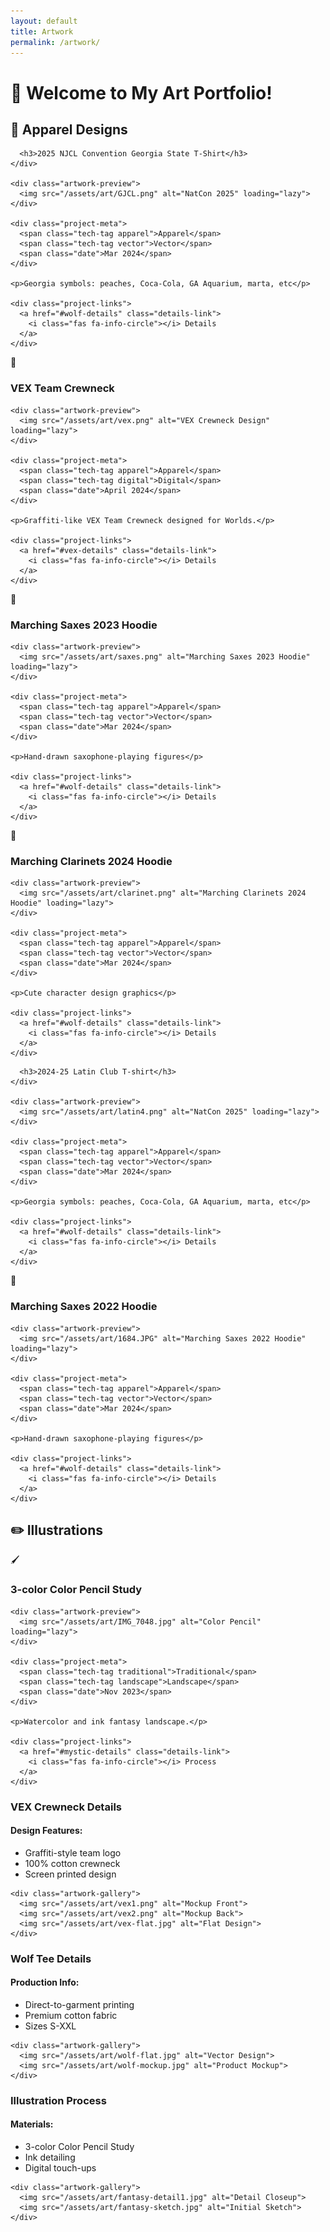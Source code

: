 ```yaml
---
layout: default
title: Artwork
permalink: /artwork/
---
```


# 🎨 Welcome to My Art Portfolio!

## 👕 Apparel Designs

<div class="projects-grid">
<!-- GJCL -->
  <div class="project-card" id="NJCL Convention 2025 Georgia State T-Shirt">
    <div class="project-header">
      
      <h3>2025 NJCL Convention Georgia State T-Shirt</h3>
    </div>
    
    <div class="artwork-preview">
      <img src="/assets/art/GJCL.png" alt="NatCon 2025" loading="lazy">
    </div>
    
    <div class="project-meta">
      <span class="tech-tag apparel">Apparel</span>
      <span class="tech-tag vector">Vector</span>
      <span class="date">Mar 2024</span>
    </div>
    
    <p>Georgia symbols: peaches, Coca-Cola, GA Aquarium, marta, etc</p>
    
    <div class="project-links">
      <a href="#wolf-details" class="details-link">
        <i class="fas fa-info-circle"></i> Details
      </a>
    </div>
  </div>
  
  <!-- Hoodie Design -->
  <div class="project-card" id="vex-crewneck">
    <div class="project-header">
      <span class="emoji-icon">🧥</span>
      <h3>VEX Team Crewneck</h3>
    </div>
    
    <div class="artwork-preview">
      <img src="/assets/art/vex.png" alt="VEX Crewneck Design" loading="lazy">
    </div>
    
    <div class="project-meta">
      <span class="tech-tag apparel">Apparel</span>
      <span class="tech-tag digital">Digital</span>
      <span class="date">April 2024</span>
    </div>
    
    <p>Graffiti-like VEX Team Crewneck designed for Worlds.</p>
    
    <div class="project-links">
      <a href="#vex-details" class="details-link">
        <i class="fas fa-info-circle"></i> Details
      </a>
    </div>
  </div>

  <!-- Sax hoodie 1 -->
  <div class="project-card" id="Marching Saxes 2023">
    <div class="project-header">
      <span class="emoji-icon">👕</span>
      <h3>Marching Saxes 2023 Hoodie</h3>
    </div>
    
    <div class="artwork-preview">
      <img src="/assets/art/saxes.png" alt="Marching Saxes 2023 Hoodie" loading="lazy">
    </div>
    
    <div class="project-meta">
      <span class="tech-tag apparel">Apparel</span>
      <span class="tech-tag vector">Vector</span>
      <span class="date">Mar 2024</span>
    </div>
    
    <p>Hand-drawn saxophone-playing figures</p>
    
    <div class="project-links">
      <a href="#wolf-details" class="details-link">
        <i class="fas fa-info-circle"></i> Details
      </a>
    </div>
  </div>
<!-- Clarinet hoodie -->
  <div class="project-card" id="Marching Clarinets 2024">
    <div class="project-header">
      <span class="emoji-icon">👕</span>
      <h3>Marching Clarinets 2024 Hoodie</h3>
    </div>
    
    <div class="artwork-preview">
      <img src="/assets/art/clarinet.png" alt="Marching Clarinets 2024 Hoodie" loading="lazy">
    </div>
    
    <div class="project-meta">
      <span class="tech-tag apparel">Apparel</span>
      <span class="tech-tag vector">Vector</span>
      <span class="date">Mar 2024</span>
    </div>
    
    <p>Cute character design graphics</p>
    
    <div class="project-links">
      <a href="#wolf-details" class="details-link">
        <i class="fas fa-info-circle"></i> Details
      </a>
    </div>
  </div>

  
<!-- Latin club -->
  <div class="project-card" id="NJCL Convention 2025 Georgia State T-Shirt">
    <div class="project-header">
      
      <h3>2024-25 Latin Club T-shirt</h3>
    </div>
    
    <div class="artwork-preview">
      <img src="/assets/art/latin4.png" alt="NatCon 2025" loading="lazy">
    </div>
    
    <div class="project-meta">
      <span class="tech-tag apparel">Apparel</span>
      <span class="tech-tag vector">Vector</span>
      <span class="date">Mar 2024</span>
    </div>
    
    <p>Georgia symbols: peaches, Coca-Cola, GA Aquarium, marta, etc</p>
    
    <div class="project-links">
      <a href="#wolf-details" class="details-link">
        <i class="fas fa-info-circle"></i> Details
      </a>
    </div>
  </div>
  
  <!-- Sax hoodie 2 -->
  <div class="project-card" id="Marching Saxes 2022">
    <div class="project-header">
      <span class="emoji-icon">👕</span>
      <h3>Marching Saxes 2022 Hoodie</h3>
    </div>
    
    <div class="artwork-preview">
      <img src="/assets/art/1684.JPG" alt="Marching Saxes 2022 Hoodie" loading="lazy">
    </div>
    
    <div class="project-meta">
      <span class="tech-tag apparel">Apparel</span>
      <span class="tech-tag vector">Vector</span>
      <span class="date">Mar 2024</span>
    </div>
    
    <p>Hand-drawn saxophone-playing figures</p>
    
    <div class="project-links">
      <a href="#wolf-details" class="details-link">
        <i class="fas fa-info-circle"></i> Details
      </a>
    </div>
  </div>


 

</div>

## ✏️ Illustrations

<div class="projects-grid">
  
  <!-- 3-color Color Pencil Study-->
  <div class="project-card" id="mystic-valley">
    <div class="project-header">
      <span class="emoji-icon">🖌️</span>
      <h3>3-color Color Pencil Study</h3>
    </div>
    
    <div class="artwork-preview">
      <img src="/assets/art/IMG_7048.jpg" alt="Color Pencil" loading="lazy">
    </div>
    
    <div class="project-meta">
      <span class="tech-tag traditional">Traditional</span>
      <span class="tech-tag landscape">Landscape</span>
      <span class="date">Nov 2023</span>
    </div>
    
    <p>Watercolor and ink fantasy landscape.</p>
    
    <div class="project-links">
      <a href="#mystic-details" class="details-link">
        <i class="fas fa-info-circle"></i> Process
      </a>
    </div>
  </div>
</div>




<!-- Details Sections -->
<div id="vex-details" class="project-details">
  <h3>VEX Crewneck Details</h3>
  <div class="details-content">
    <h4>Design Features:</h4>
    <ul>
      <li>Graffiti-style team logo</li>
      <li>100% cotton crewneck</li>
      <li>Screen printed design</li>
    </ul>
    
    <div class="artwork-gallery">
      <img src="/assets/art/vex1.png" alt="Mockup Front">
      <img src="/assets/art/vex2.png" alt="Mockup Back">
      <img src="/assets/art/vex-flat.jpg" alt="Flat Design">
    </div>
  </div>
</div>

<div id="wolf-details" class="project-details">
  <h3>Wolf Tee Details</h3>
  <div class="details-content">
    <h4>Production Info:</h4>
    <ul>
      <li>Direct-to-garment printing</li>
      <li>Premium cotton fabric</li>
      <li>Sizes S-XXL</li>
    </ul>
    
    <div class="artwork-gallery">
      <img src="/assets/art/wolf-flat.jpg" alt="Vector Design">
      <img src="/assets/art/wolf-mockup.jpg" alt="Product Mockup">
    </div>
  </div>
</div>

<div id="mystic-details" class="project-details">
  <h3>Illustration Process</h3>
  <div class="details-content">
    <h4>Materials:</h4>
    <ul>
      <li>3-color Color Pencil Study</li>
      <li>Ink detailing</li>
      <li>Digital touch-ups</li>
    </ul>
    
    <div class="artwork-gallery">
      <img src="/assets/art/fantasy-detail1.jpg" alt="Detail Closeup">
      <img src="/assets/art/fantasy-sketch.jpg" alt="Initial Sketch">
    </div>
  </div>
</div>
